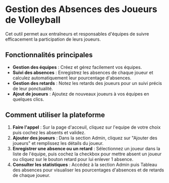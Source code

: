 # Gestion des Absences des Joueurs de Volleyball

Cet outil permet aux entraîneurs et responsables d'équipes de suivre efficacement la participation de leurs joueurs.

## Fonctionnalités principales

- **Gestion des équipes** : Créez et gérez facilement vos équipes.
- **Suivi des absences** : Enregistrez les absences de chaque joueur et calculez automatiquement leur pourcentage d'absences.
- **Gestion des retards** : Notez les retards des joueurs pour un suivi précis de leur ponctualité.
- **Ajout de joueurs** : Ajoutez de nouveaux joueurs à vos équipes en quelques clics.

## Comment utiliser la plateforme

1. **Faire l'appel** : Sur la page d'acceuil, cliquez sur l'equipe de votre choix puis cochez les absents et validez.
2. **Ajouter des joueurs** : Dans la section Admin, cliquez sur "Ajouter des joueurs" et remplissez les détails du joueur.
3. **Enregistrer une absence ou un retard** : Sélectionnez un joueur dans la liste de l'équipe, puis cochez la checkbox pour mettre absent un joueur ou cliquez sur le bouton retard pour lui enlever 1 absence.
4. **Consulter les statistiques** : Accédez à la section Admin puis Tableau des absences pour visualiser les pourcentages d'absences et de retards de chaque joueur.

